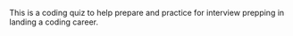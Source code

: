 This is a coding quiz to help prepare and practice for interview prepping in landing a coding career. 
